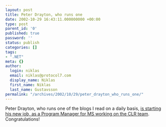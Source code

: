 ```yaml
---
layout: post
title: Peter Drayton, who runs one
date: 2002-10-29 16:43:11.000000000 +00:00
type: post
parent_id: '0'
published: true
password: ''
status: publish
categories: []
tags:
- ".NET"
meta: {}
author:
  login: niklas
  email: niklas@protocol7.com
  display_name: Niklas
  first_name: Niklas
  last_name: Gustavsson
permalink: "/archives/2002/10/29/peter_drayton_who_runs_one/"
---
```

Peter Drayton, who runs one of the blogs I read on a daily basis, [is starting his new job, as a Program Manager for MS working on the CLR team](http://www.razorsoft.net/weblog/2002/10/29.html#a367). Congratulations!

